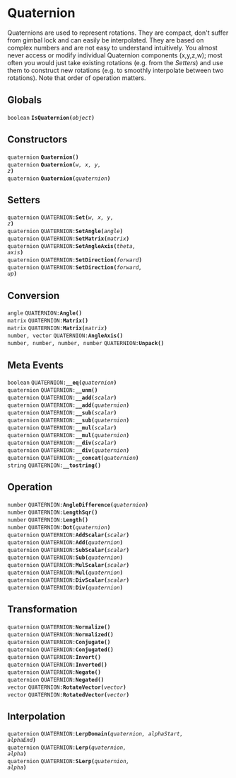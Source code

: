 # Quaternion

Quaternions are used to represent rotations. They are compact, don't suffer from gimbal lock and can easily be interpolated. They are based on complex numbers and are not easy to understand intuitively. You almost never access or modify individual Quaternion components (x,y,z,w); most often you would just take existing rotations (e.g. from the *Setters*) and use them to construct new rotations (e.g. to smoothly interpolate between two rotations). Note that order of operation matters.

## Globals

<code>boolean</code> <code><b>IsQuaternion(</b><i>object</i><b>)</b></code></br>

## Constructors

<code>quaternion</code> <code><b>Quaternion(</b><i></i><b>)</b></code></br>
<code>quaternion</code> <code><b>Quaternion(</b><i>w, x, y, z</i><b>)</b></code></br>
<code>quaternion</code> <code><b>Quaternion(</b><i>quaternion</i><b>)</b></code></br>

## Setters

<code>quaternion</code> <code>QUATERNION:<b>Set(</b><i>w, x, y, z</i><b>)</b></code></br>
<code>quaternion</code> <code>QUATERNION:<b>SetAngle(</b><i>angle</i><b>)</b></code></br>
<code>quaternion</code> <code>QUATERNION:<b>SetMatrix(</b><i>matrix</i><b>)</b></code></br>
<code>quaternion</code> <code>QUATERNION:<b>SetAngleAxis(</b><i>theta, axis</i><b>)</b></code></br>
<code>quaternion</code> <code>QUATERNION:<b>SetDirection(</b><i>forward</i><b>)</b></code></br>
<code>quaternion</code> <code>QUATERNION:<b>SetDirection(</b><i>forward, up</i><b>)</b></code></br>

## Conversion

<code>angle</code> <code>QUATERNION:<b>Angle(</b><i></i><b>)</b></code></br>
<code>matrix</code> <code>QUATERNION:<b>Matrix(</b><i></i><b>)</b></code></br>
<code>matrix</code> <code>QUATERNION:<b>Matrix(</b><i>matrix</i><b>)</b></code></br>
<code>number, vector</code> <code>QUATERNION:<b>AngleAxis(</b><i></i><b>)</b></code></br>
<code>number, number, number, number</code> <code>QUATERNION:<b>Unpack(</b><i></i><b>)</b></code></br>

## Meta Events

<code>boolean</code> <code>QUATERNION:<b>__eq(</b><i>quaternion</i><b>)</b></code></br>
<code>quaternion</code> <code>QUATERNION:<b>__unm(</b><i></i><b>)</b></code></br>
<code>quaternion</code> <code>QUATERNION:<b>__add(</b><i>scalar</i><b>)</b></code></br>
<code>quaternion</code> <code>QUATERNION:<b>__add(</b><i>quaternion</i><b>)</b></code></br>
<code>quaternion</code> <code>QUATERNION:<b>__sub(</b><i>scalar</i><b>)</b></code></br>
<code>quaternion</code> <code>QUATERNION:<b>__sub(</b><i>quaternion</i><b>)</b></code></br>
<code>quaternion</code> <code>QUATERNION:<b>__mul(</b><i>scalar</i><b>)</b></code></br>
<code>quaternion</code> <code>QUATERNION:<b>__mul(</b><i>quaternion</i><b>)</b></code></br>
<code>quaternion</code> <code>QUATERNION:<b>__div(</b><i>scalar</i><b>)</b></code></br>
<code>quaternion</code> <code>QUATERNION:<b>__div(</b><i>quaternion</i><b>)</b></code></br>
<code>quaternion</code> <code>QUATERNION:<b>__concat(</b><i>quaternion</i><b>)</b></code></br>
<code>string</code> <code>QUATERNION:<b>__tostring(</b><i></i><b>)</b></code></br>

## Operation

<code>number</code> <code>QUATERNION:<b>AngleDifference(</b><i>quaternion</i><b>)</b></code></br>
<code>number</code> <code>QUATERNION:<b>LengthSqr(</b><i></i><b>)</b></code></br>
<code>number</code> <code>QUATERNION:<b>Length(</b><i></i><b>)</b></code></br>
<code>number</code> <code>QUATERNION:<b>Dot(</b><i>quaternion</i><b>)</b></code></br>
<code>quaternion</code> <code>QUATERNION:<b>AddScalar(</b><i>scalar</i><b>)</b></code></br>
<code>quaternion</code> <code>QUATERNION:<b>Add(</b><i>quaternion</i><b>)</b></code></br>
<code>quaternion</code> <code>QUATERNION:<b>SubScalar(</b><i>scalar</i><b>)</b></code></br>
<code>quaternion</code> <code>QUATERNION:<b>Sub(</b><i>quaternion</i><b>)</b></code></br>
<code>quaternion</code> <code>QUATERNION:<b>MulScalar(</b><i>scalar</i><b>)</b></code></br>
<code>quaternion</code> <code>QUATERNION:<b>Mul(</b><i>quaternion</i><b>)</b></code></br>
<code>quaternion</code> <code>QUATERNION:<b>DivScalar(</b><i>scalar</i><b>)</b></code></br>
<code>quaternion</code> <code>QUATERNION:<b>Div(</b><i>quaternion</i><b>)</b></code></br>

## Transformation

<code>quaternion</code> <code>QUATERNION:<b>Normalize(</b><i></i><b>)</b></code></br>
<code>quaternion</code> <code>QUATERNION:<b>Normalized(</b><i></i><b>)</b></code></br>
<code>quaternion</code> <code>QUATERNION:<b>Conjugate(</b><i></i><b>)</b></code></br>
<code>quaternion</code> <code>QUATERNION:<b>Conjugated(</b><i></i><b>)</b></code></br>
<code>quaternion</code> <code>QUATERNION:<b>Invert(</b><i></i><b>)</b></code></br>
<code>quaternion</code> <code>QUATERNION:<b>Inverted(</b><i></i><b>)</b></code></br>
<code>quaternion</code> <code>QUATERNION:<b>Negate(</b><i></i><b>)</b></code></br>
<code>quaternion</code> <code>QUATERNION:<b>Negated(</b><i></i><b>)</b></code></br>
<code>vector</code> <code>QUATERNION:<b>RotateVector(</b><i>vector</i><b>)</b></code></br>
<code>vector</code> <code>QUATERNION:<b>RotatedVector(</b><i>vector</i><b>)</b></code></br>

## Interpolation

<code>quaternion</code> <code>QUATERNION:<b>LerpDomain(</b><i>quaternion, alphaStart, alphaEnd</i><b>)</b></code></br>
<code>quaternion</code> <code>QUATERNION:<b>Lerp(</b><i>quaternion, alpha</i><b>)</b></code></br>
<code>quaternion</code> <code>QUATERNION:<b>SLerp(</b><i>quaternion, alpha</i><b>)</b></code></br>